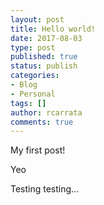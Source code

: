 ```yaml
---
layout: post
title: Hello world!
date: 2017-08-03
type: post
published: true
status: publish
categories:
- Blog
- Personal
tags: []
author: rcarrata
comments: true
---
```


My first post!

Yeo

Testing testing...